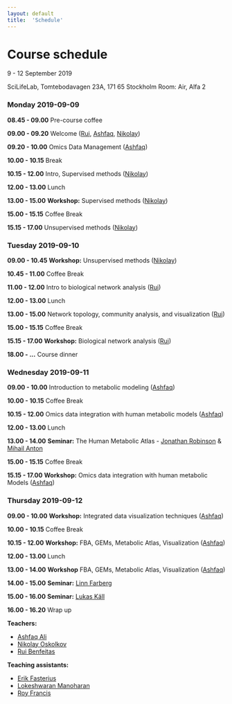 ```yaml
---
layout: default
title:  'Schedule'
---
```

# Course schedule

9 - 12 September 2019

SciLifeLab, Tomtebodavagen 23A, 171 65 Stockholm
Room: Air, Alfa 2



### Monday 2019-09-09

**08.45 - 09.00** Pre-course coffee

**09.00 - 09.20** Welcome ([Rui][5], [Ashfaq][6], [Nikolay][7])

**09.20 - 10.00** Omics Data Management ([Ashfaq][6])

**10.00 - 10.15** Break

**10.15 - 12.00** Intro, Supervised methods ([Nikolay][7])

**12.00 - 13.00** Lunch

**13.00 - 15.00** **Workshop:** Supervised methods ([Nikolay][7])

**15.00 - 15.15** Coffee Break

**15.15 - 17.00** Unsupervised methods ([Nikolay][7])


### Tuesday 2019-09-10

**09.00 - 10.45** **Workshop:** Unsupervised methods ([Nikolay][7])

**10.45 - 11.00** Coffee Break

**11.00 - 12.00** Intro to biological network analysis ([Rui][5])

**12.00 - 13.00** Lunch

**13.00 - 15.00** Network topology, community analysis, and visualization ([Rui][5])

**15.00 - 15.15** Coffee Break

**15.15 - 17.00** **Workshop:** Biological network analysis ([Rui][5])

**18.00 - ...** Course dinner


### Wednesday 2019-09-11

**09.00 - 10.00** Introduction to metabolic modeling ([Ashfaq][6])

**10.00 - 10.15** Coffee Break

**10.15 - 12.00** Omics data integration with human metabolic models ([Ashfaq][6])

**12.00 - 13.00** Lunch

**13.00 - 14.00** **Seminar:** The Human Metabolic Atlas - [Jonathan Robinson][3] & [Mihail Anton][4]

**15.00 - 15.15** Coffee Break

**15.15 - 17.00** **Workshop:** Omics data integration with human metabolic Models ([Ashfaq][6])


### Thursday 2019-09-12

**09.00 - 10.00** **Workshop:** Integrated data visualization techniques ([Ashfaq][6])

**10.00 - 10.15** Coffee Break

**10.15 - 12.00** **Workshop:** FBA, GEMs, Metabolic Atlas, Visualization ([Ashfaq][6])

**12.00 - 13.00** Lunch

**13.00 - 14.00** **Workshop**  FBA, GEMs, Metabolic Atlas, Visualization ([Ashfaq][6])

**14.00 - 15.00** **Seminar:** [Linn Farberg][1]

**15.00 - 16.00** **Seminar:** [Lukas Käll][2]

**16.00 - 16.20** Wrap up


**Teachers:**
- [Ashfaq Ali][6]
- [Nikolay Oskolkov][7]
- [Rui Benfeitas][5]


**Teaching assistants:**
- [Erik Fasterius][8]
- [Lokeshwaran Manoharan][9]
- [Roy Francis][10]


[1]: https://www.kth.se/kcap/the-kth-center-for-applied-precision-medicine-kcap-1.639039
[2]: http://kaell.org/
[3]: https://research.chalmers.se/en/person/jonrob
[4]: https://www.chalmers.se/en/staff/Pages/mihail-anton.aspx
[5]: https://nbis.se/about/staff/rui-benfeitas/
[6]: https://nbis.se/about/staff/ashfaq-ali/
[7]: https://nbis.se/about/staff/nikolay-oskolkov/
[8]: https://nbis.se/about/staff/erik-fasterius/
[9]: https://nbis.se/about/staff/lokeshwaran-manoharan/
[10]: https://nbis.se/about/staff/roy-francis/
